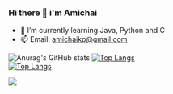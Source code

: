 ### Hi there 👋 i'm Amichai



- 🌱 I’m currently learning Java, Python and C 
- 📫 Email: amichaikp@gmail.com

![Anurag's GitHub stats](https://github-readme-stats.vercel.app/api?username=amichaikafka&show_icons=true&theme=radical&line_height=20)
[![Top Langs](https://github-readme-stats.vercel.app/api/top-langs/?username=amichaikafka&hide=Rudy&layout=compact&theme=dark)](https://github.com/anuraghazra/github-readme-stats)\
[![Top Langs](https://github-readme-stats.vercel.app/api/top-langs/?username=anuraghazra&hide=Rudy&theme=radical&layout=compact)](https://github.com/anuraghazra/github-readme-stats)


![](https://komarev.com/ghpvc/?username=amichaikafka&color=grey)
